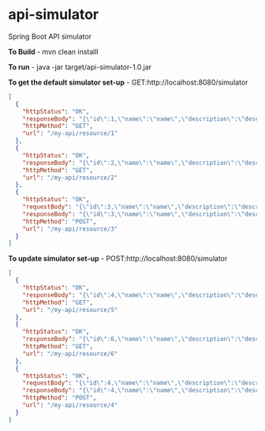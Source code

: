 # api-simulator

Spring Boot API simulator

**To Build** - mvn clean installl

**To run** - java -jar target/api-simulator-1.0.jar

**To get the default simulator set-up** - GET:http://localhost:8080/simulator

```json
[
  {
    "httpStatus": "OK",
    "responseBody": "{\"id\":1,\"name\":\"name\",\"description\":\"description\"}",
    "httpMethod": "GET",
    "url": "/my-api/resource/1"
  },
  {
    "httpStatus": "OK",
    "responseBody": "{\"id\":2,\"name\":\"name\",\"description\":\"description\"}",
    "httpMethod": "GET",
    "url": "/my-api/resource/2"
  },
  {
    "httpStatus": "OK",
    "requestBody": "{\"id\":3,\"name\":\"name\",\"description\":\"description\"}",
    "responseBody": "{\"id\":3,\"name\":\"name\",\"description\":\"description\"}",
    "httpMethod": "POST",
    "url": "/my-api/resource/3"
  }
]
```

**To update simulator set-up** - POST:http://localhost:8080/simulator

```json
[
  {
    "httpStatus": "OK",
    "responseBody": "{\"id\":4,\"name\":\"name\",\"description\":\"description\"}",
    "httpMethod": "GET",
    "url": "/my-api/resource/5"
  },
  {
    "httpStatus": "OK",
    "responseBody": "{\"id\":6,\"name\":\"name\",\"description\":\"description\"}",
    "httpMethod": "GET",
    "url": "/my-api/resource/6"
  },
  {
    "httpStatus": "OK",
    "requestBody": "{\"id\":4,\"name\":\"name\",\"description\":\"description\"}",
    "responseBody": "{\"id\":4,\"name\":\"name\",\"description\":\"description\"}",
    "httpMethod": "POST",
    "url": "/my-api/resource/4"
  }
]
```

